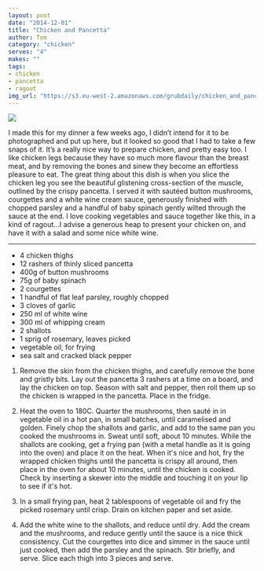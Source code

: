 ```yaml
---
layout: post
date: "2014-12-01"
title: "Chicken and Pancetta"
author: Tom
category: "chicken"
serves: "4"
makes: ""
tags:
- chicken
- pancetta
- ragout
img_url: "https://s3.eu-west-2.amazonaws.com/grubdaily/chicken_and_pancetta.jpg"
---
```

<img src="https://s3.eu-west-2.amazonaws.com/grubdaily/chicken_and_pancetta.jpg" />

I made this for my dinner a few weeks ago, I didn’t intend for it to be photographed and put up here, but it looked so good that I had to take a few snaps of it. It’s a really nice way to prepare chicken, and pretty easy too. I like chicken legs because they have so much more flavour than the breast meat, and by removing the bones and sinew they become an effortless pleasure to eat. The great thing about this dish is when you slice the chicken leg you see the beautiful glistening cross-section of the muscle, outlined by the crispy pancetta. I served it with sautéed button mushrooms, courgettes and a white wine cream sauce, generously finished with chopped parsley and a handful of baby spinach gently wilted through the sauce at the end. I love cooking vegetables and sauce together like this, in a kind of ragout…I advise a generous heap to present your chicken on, and have it with a salad and some nice white wine.

---
* 4 chicken thighs
* 12 rashers of thinly sliced pancetta
* 400g of button mushrooms
* 75g of baby spinach
* 2 courgettes
* 1 handful of flat leaf parsley, roughly chopped
* 3 cloves of garlic
* 250 ml  of white wine
* 300 ml  of whipping cream
* 2 shallots
* 1 sprig of rosemary, leaves picked
* vegetable oil, for frying
* sea salt and cracked black pepper

1. Remove the skin from the chicken thighs, and carefully remove the bone and gristly bits. Lay out the pancetta 3 rashers at a time on a board, and lay the chicken on top. Season with salt and pepper, then roll them up so the chicken is wrapped in the pancetta. Place in the fridge.

2. Heat the oven to 180C. Quarter the mushrooms, then sauté in in vegetable oil in a hot pan, in small batches, until caramelised and golden. Finely chop the shallots and garlic, and add to the same pan you cooked the mushrooms in. Sweat until soft, about 10 minutes. While the shallots are cooking, get a frying pan (with a metal handle as it is going into the oven) and place it on the heat. When it's nice and hot, fry the wrapped chicken thighs until the pancetta is crispy all around, then place in the oven for about 10 minutes, until the chicken is cooked. Check by inserting a skewer into the middle and touching it on your lip to see if it's hot.

3. In a small frying pan, heat 2 tablespoons of vegetable oil and fry the picked rosemary until crisp. Drain on kitchen paper and set aside.

4. Add the white wine to the shallots, and reduce until dry. Add the cream and the mushrooms, and reduce gently until the sauce is a nice thick consistency. Cut the courgettes into dice and simmer in the sauce until just cooked, then add the parsley and the spinach. Stir briefly, and serve. Slice each thigh into 3 pieces and serve.

